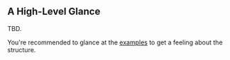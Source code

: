 
## A High-Level Glance

TBD.

You're recommended to glance at the [examples](../examples) to get a feeling about the
structure.
